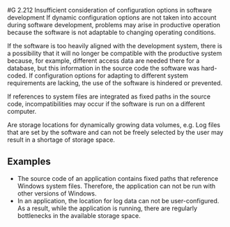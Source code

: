 #G 2.212 Insufficient consideration of configuration options in software development
If dynamic configuration options are not taken into account during software development, problems may arise in productive operation because the software is not adaptable to changing operating conditions.

If the software is too heavily aligned with the development system, there is a possibility that it will no longer be compatible with the productive system because, for example, different access data are needed there for a database, but this information in the source code the software was hard-coded. If configuration options for adapting to different system requirements are lacking, the use of the software is hindered or prevented.

If references to system files are integrated as fixed paths in the source code, incompatibilities may occur if the software is run on a different computer.

Are storage locations for dynamically growing data volumes, e.g. Log files that are set by the software and can not be freely selected by the user may result in a shortage of storage space.



## Examples 
* The source code of an application contains fixed paths that reference Windows system files. Therefore, the application can not be run with other versions of Windows.
* In an application, the location for log data can not be user-configured. As a result, while the application is running, there are regularly bottlenecks in the available storage space.




